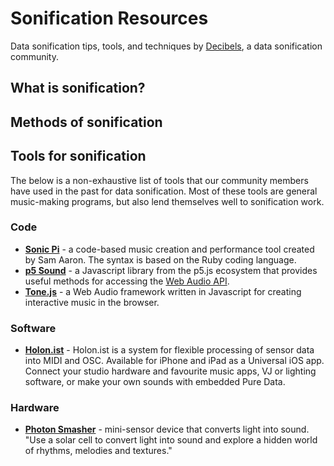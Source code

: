 # Sonification Resources

Data sonification tips, tools, and techniques by [Decibels](https://decibels.community/), a data sonification community.

## What is sonification?

## Methods of sonification

## Tools for sonification

The below is a non-exhaustive list of tools that our community members have used in the past for data sonification. Most of these tools are general music-making programs, but also lend themselves well to sonification work.

### Code

- **[Sonic Pi](https://sonic-pi.net/)** - a code-based music creation and performance tool created by Sam Aaron. The syntax is based on the Ruby coding language. 
- **[p5 Sound](https://p5js.org/reference/#/libraries/p5.sound)** - a Javascript library from the p5.js ecosystem that provides useful methods for accessing the [Web Audio API](https://developer.mozilla.org/en-US/docs/Web/API/Web_Audio_API).
- **[Tone.js](https://tonejs.github.io/)** - a Web Audio framework written in Javascript for creating interactive music in the browser.

### Software

- **[Holon.ist](https://holon.ist/)** - Holon.ist is a system for flexible processing of sensor data into MIDI and OSC. Available for iPhone and iPad as a Universal iOS app. Connect your studio hardware and favourite music apps, VJ or lighting software, or make your own sounds with embedded Pure Data. 

### Hardware

- **[Photon Smasher](https://www.clipsoundandmusic.uk/photonsmasher/)** - mini-sensor device that converts light into sound. "Use a solar cell to convert light into sound and explore a hidden world of rhythms, melodies and textures."
